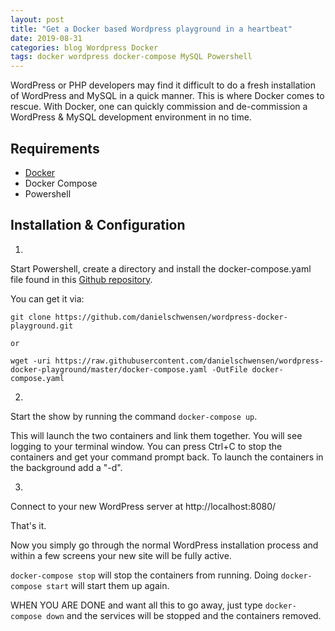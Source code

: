 ```yaml
---
layout: post
title: "Get a Docker based Wordpress playground in a heartbeat"
date: 2019-08-31
categories: blog Wordpress Docker 
tags: docker wordpress docker-compose MySQL Powershell
---
```


WordPress or PHP developers may find it difficult to do a fresh installation of WordPress and MySQL in a quick manner. This is where Docker comes to rescue. With Docker, one can quickly commission and de-commission a WordPress & MySQL development environment in no time.

## Requirements

* [Docker](https://www.docker.com/)
* Docker Compose
* Powershell

## Installation & Configuration

1. 
Start Powershell, create a directory and install the docker-compose.yaml file found in this [Github repository](https://github.com/danielschwensen/wordpress-docker-playground). 

You can get it via: 

    git clone https://github.com/danielschwensen/wordpress-docker-playground.git
    
    or

    wget -uri https://raw.githubusercontent.com/danielschwensen/wordpress-docker-playground/master/docker-compose.yaml -OutFile docker-compose.yaml





2. 
Start the show by running the command `docker-compose up`.

This will launch the two containers and link them together. You will see logging to your terminal window. You can press Ctrl+C to stop the containers and get your command prompt back. To launch the containers in the background add a "-d".

3. 
Connect to your new WordPress server at http://localhost:8080/

That's it.

Now you simply go through the normal WordPress installation process and within a few screens your new site will be fully active. 

`docker-compose stop` will stop the containers from running. Doing `docker-compose start` will start them up again.

WHEN YOU ARE DONE and want all this to go away, just type `docker-compose down` and the services will be stopped and the containers removed. 